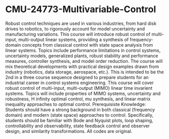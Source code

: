 # CMU-24773-Multivariable-Control
Robust control techniques are used in various industries, from hard disk drives to robotics, to rigorously account for model uncertainty and manufacturing variations. This course will introduce robust control of multi-input, multi-output linear systems, providing a synthesis of frequency-domain concepts from classical control with state space analysis from linear systems. Topics include performance limitations in control systems, uncertainty models, generalized plants, robust stability and performance measures, controller synthesis, and model order reduction. The course will mix theoretical developments with practical design examples drawn from industry (robotics, data storage, aerospace, etc.). This is intended to be the 2nd in a three course sequence designed to prepare students for an industrial career in control systems engineering.
This course will cover robust control of multi-input, multi-output (MIMO) linear time invarient systems. Topics will include properties of MIMO systems, uncertainty and robustness, H infinity optimal control, mu synthesis, and linear matrix inequality approaches to optimal control.
Prerequisiste Knowledge:
Students should have a strong background in both classical (frequency domain) and modern (state space) approaches to control. Specifically, students should be familiar with Bode and Nyquist plots, loop shaping, controllability and observability, state feedback control and observer design, and similarity transformations.
All codes are original.
